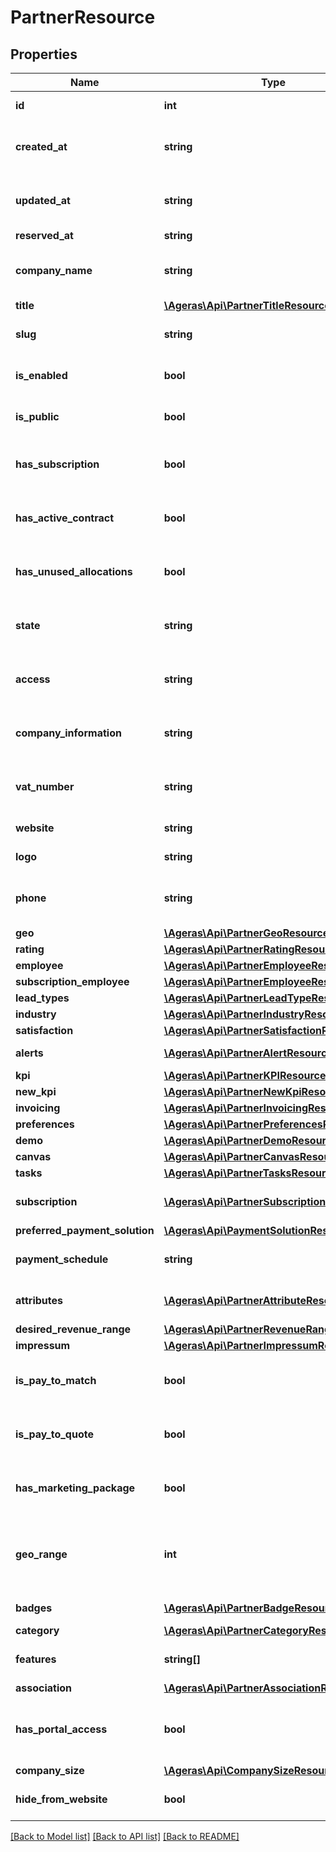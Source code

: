 # PartnerResource

## Properties
Name | Type | Description | Notes
------------ | ------------- | ------------- | -------------
**id** | **int** | The partner&#39;s id. | [optional] 
**created_at** | **string** | When was the partner created in the system. | [optional] 
**updated_at** | **string** | At what date was the partner last updated. | [optional] 
**reserved_at** | **string** | reserved at. | [optional] 
**company_name** | **string** | The company name of the partner. | [optional] 
**title** | [**\Ageras\Api\PartnerTitleResource**](PartnerTitleResource.md) |  | [optional] 
**slug** | **string** | The slug for the given partner | [optional] 
**is_enabled** | **bool** | Has the partner been disabled. | [optional] [default to false]
**is_public** | **bool** | Is it a public partner | [optional] [default to false]
**has_subscription** | **bool** | Has the partner an active subscription. | [optional] [default to false]
**has_active_contract** | **bool** | Has the partner got an active contract. | [optional] [default to false]
**has_unused_allocations** | **bool** | Has the partner got an active contract. | [optional] [default to false]
**state** | **string** | What is the current state of the partner. | [optional] [default to 'unknown']
**access** | **string** | Access information regarding the partner. | [optional] 
**company_information** | **string** | Information regarding the partner company. | [optional] 
**vat_number** | **string** | Vat information about he company. | [optional] 
**website** | **string** | Website for the partner. | [optional] 
**logo** | **string** | Logo for the partner. | [optional] 
**phone** | **string** | Phone number to contact the partner. | [optional] 
**geo** | [**\Ageras\Api\PartnerGeoResource**](PartnerGeoResource.md) |  | [optional] 
**rating** | [**\Ageras\Api\PartnerRatingResource**](PartnerRatingResource.md) |  | [optional] 
**employee** | [**\Ageras\Api\PartnerEmployeeResource**](PartnerEmployeeResource.md) |  | [optional] 
**subscription_employee** | [**\Ageras\Api\PartnerEmployeeResource**](PartnerEmployeeResource.md) |  | [optional] 
**lead_types** | [**\Ageras\Api\PartnerLeadTypeResource[]**](PartnerLeadTypeResource.md) | Lead Types. | [optional] 
**industry** | [**\Ageras\Api\PartnerIndustryResource**](PartnerIndustryResource.md) |  | [optional] 
**satisfaction** | [**\Ageras\Api\PartnerSatisfactionResource**](PartnerSatisfactionResource.md) |  | [optional] 
**alerts** | [**\Ageras\Api\PartnerAlertResource[]**](PartnerAlertResource.md) | Partner Alerts. | [optional] 
**kpi** | [**\Ageras\Api\PartnerKPIResource**](PartnerKPIResource.md) |  | [optional] 
**new_kpi** | [**\Ageras\Api\PartnerNewKpiResource**](PartnerNewKpiResource.md) |  | [optional] 
**invoicing** | [**\Ageras\Api\PartnerInvoicingResource**](PartnerInvoicingResource.md) |  | [optional] 
**preferences** | [**\Ageras\Api\PartnerPreferencesResource**](PartnerPreferencesResource.md) |  | [optional] 
**demo** | [**\Ageras\Api\PartnerDemoResource**](PartnerDemoResource.md) |  | [optional] 
**canvas** | [**\Ageras\Api\PartnerCanvasResource**](PartnerCanvasResource.md) |  | [optional] 
**tasks** | [**\Ageras\Api\PartnerTasksResource**](PartnerTasksResource.md) |  | [optional] 
**subscription** | [**\Ageras\Api\PartnerSubscriptionResource[]**](PartnerSubscriptionResource.md) | Partner subscription data | [optional] 
**preferred_payment_solution** | [**\Ageras\Api\PaymentSolutionResource**](PaymentSolutionResource.md) |  | [optional] 
**payment_schedule** | **string** | Partner payment schedule | [optional] [default to 'immediate']
**attributes** | [**\Ageras\Api\PartnerAttributeResource[]**](PartnerAttributeResource.md) | Attributes for the partner. | [optional] 
**desired_revenue_range** | [**\Ageras\Api\PartnerRevenueRangeResource**](PartnerRevenueRangeResource.md) |  | [optional] 
**impressum** | [**\Ageras\Api\PartnerImpressumResource**](PartnerImpressumResource.md) |  | [optional] 
**is_pay_to_match** | **bool** | Flag whether partner pays for matches | [optional] [default to false]
**is_pay_to_quote** | **bool** | Flag whether partner pays for quotes | [optional] [default to false]
**has_marketing_package** | **bool** | True, if this partner has a marketing package. | [optional] [default to false]
**geo_range** | **int** | Number of kilometres a partner is willing to travel for leads. | [optional] 
**badges** | [**\Ageras\Api\PartnerBadgeResource[]**](PartnerBadgeResource.md) | Badges for the partner. | [optional] 
**category** | [**\Ageras\Api\PartnerCategoryResource**](PartnerCategoryResource.md) |  | [optional] 
**features** | **string[]** | Partner Category Features. | [optional] 
**association** | [**\Ageras\Api\PartnerAssociationResource**](PartnerAssociationResource.md) |  | [optional] 
**has_portal_access** | **bool** | True if partner has access to the Partner portal. | [optional] [default to false]
**company_size** | [**\Ageras\Api\CompanySizeResource**](CompanySizeResource.md) |  | [optional] 
**hide_from_website** | **bool** | Hide from public website | [optional] [default to false]

[[Back to Model list]](../README.md#documentation-for-models) [[Back to API list]](../README.md#documentation-for-api-endpoints) [[Back to README]](../README.md)



